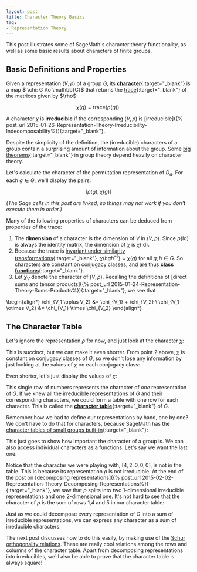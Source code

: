 ```yaml
---
layout: post
title: Character Theory Basics
tag: 
- Representation Theory
---
```


This post illustrates some of SageMath's character theory functionality, as well as some basic results about characters of finite groups. 

<!--more-->

## Basic Definitions and Properties

Given a representation $(V,\rho)$ of a group $G$, its [**character**](http://en.wikipedia.org/wiki/Character_theory){:target="_blank"} is a map $ \chi: G \to \mathbb{C}$ that returns the [trace](http://en.wikipedia.org/wiki/Trace_(linear_algebra)){:target="_blank"} of the matrices given by $\rho$:

$$
\chi(g) = \text{trace}(\rho(g)).
$$

A character $\chi$ is **irreducible** if the corresponding $(V,\rho)$ is [irreducible]({% post_url 2015-01-26-Representation-Theory-Irreducibility-Indecomposability%}){:target="_blank"}.

Despite the simplicity of the definition, the (irreducible) characters of a group contain a surprising amount of information about the group. Some [big theorems](http://en.wikipedia.org/wiki/Character_theory#Applications){:target="_blank"} in group theory depend heavily on character theory.

Let's calculate the character of the permutation representation of $D_4$. For each $g \in G$, we'll display the pairs:

$$[\rho(g),\chi(g)]$$

*(The Sage cells in this post are linked, so things may not work if you don't execute them in order.)*

<div class="linked">
  <script type="text/x-sage">
# Define group and its permutation representation
G = DihedralGroup(4)

def rho(g):
    return g.matrix()

# Define a function that returns the character of a representation
def character(rho):
    def chi(g):
        return rho(g).trace()
    return chi

# Compute the character
chi = character(rho)

for g in G:
    show([rho(g),chi(g)])
  </script>
</div>

Many of the following properties of characters can be deduced from properties of the trace:

1. The **dimension** of a character is the dimension of $V$ in $(V,\rho)$. Since $\rho(\text{Id})$ is always the identity matrix, the dimension of $\chi$ is $\chi(\text{Id})$.
1. Because the trace is [invariant under similarity transformations](http://en.wikipedia.org/wiki/Similarity_invariance){:target="_blank"}, $\chi(hgh^{-1}) = \chi(g)$ for all $g,h \in G$. So characters are constant on conjugacy classes, and are thus [**class functions**](http://en.wikipedia.org/wiki/Class_function){:target="_blank"}.
1. Let $\chi_V$ denote the character of $(V,\rho)$. Recalling the definitions of [direct sums and tensor products]({% post_url 2015-01-24-Representation-Theory-Sums-Products%}){:target="_blank"}, we see that

\begin{align*}
  \chi_{V_1 \oplus V_2} &= \chi_{V_1} + \chi_{V_2} \\
  \chi_{V_1 \otimes V_2} &= \chi_{V_1} \times \chi_{V_2}
\end{align*}

## The Character Table

Let's ignore the representation $\rho$ for now, and just look at the character $\chi$:

<div class="linked">
  <script type="text/x-sage">
print "chi  g"  
table([[chi(g),g] for g in G])
  </script>
</div>

This is succinct, but we can make it even shorter. From point 2 above, $\chi$ is constant on conjugacy classes of $G$, so we don't lose any information by just looking at the values of $\chi$ on each conjugacy class:

<div class="linked">
  <script type="text/x-sage">
print "chi  conjugacy class"
table([[chi(C[0]),C.list()] for C in G.conjugacy_classes()])
  </script>
</div>

Even shorter, let's just display the values of $\chi$:

<div class="linked">
  <script type="text/x-sage">
[chi(g) for g in G.conjugacy_classes_representatives()]
  </script>
</div>

This single row of numbers represents the character of *one* representation of $G$. If we knew all the irreducible representations of $G$ and their corresponding characters, we could form a table with one row for each character. This is called the [**character table**](http://en.wikipedia.org/wiki/Character_table){:target="_blank"} of $G$.

Remember how we had to define our representations by hand, one by one? We don't have to do that for characters, because  SageMath has the [character tables of small groups built-in](http://www.sagemath.org/doc/constructions/rep_theory.html){:target="_blank"}:

<div class="linked">
  <script type="text/x-sage">
char_table = G.character_table()
char_table
  </script>
</div>

This just goes to show how important the character of a group is. We can also access individual characters as a functions. Let's say we want the last one:

<div class="linked">
  <script type="text/x-sage">
c = G.character(char_table[4])

print "c(g) for each g in G:"
print [c(g) for g in G]

print "c(g) for each conjugacy class:"
print [c(g) for g in G.conjugacy_classes_representatives()]
  </script>
</div>

Notice that the character we were playing with, $[4,2,0,0,0]$, is not in the table. This is because its representation $\rho$  is not irreducible. At the end of the post on [decomposing representations]({% post_url 2015-02-02-Representation-Theory-Decomposing-Representations%}){:target="_blank"}, we saw that $\rho$ splits into two $1$-dimensional irreducible representations and one $2$-dimensional one. It's not hard to see that the character of $\rho$ is the sum of rows 1,4 and 5 in our character table:

<div class="linked">
  <script type="text/x-sage">
c1 = G.character(char_table[0])
c4 = G.character(char_table[3])
c5 = G.character(char_table[4])

c = c1 + c4 + c5

print "c1 + c4 + c5:"
print [c(g) for g in G.conjugacy_classes_representatives()]

print "chi:"
print [chi(g) for g in G.conjugacy_classes_representatives()]
  </script>
</div>

Just as we could decompose every representation of $G$ into a sum of irreducible representations, we can express any character as a sum of irreducible characters. 

The next post discusses how to do this easily, by making use of the [Schur orthogonality relations](http://en.wikipedia.org/wiki/Schur_orthogonality_relations). These are really cool relations among the rows and columns of the character table. Apart from decomposing representations into irreducibles, we'll also be able to prove that the character table is always square!








